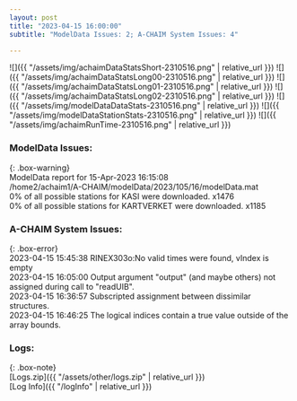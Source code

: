 ```yaml
---
layout: post
title: "2023-04-15 16:00:00"
subtitle: "ModelData Issues: 2; A-CHAIM System Issues: 4"

---
```


![]({{ "/assets/img/achaimDataStatsShort-2310516.png" | relative_url }})
![]({{ "/assets/img/achaimDataStatsLong00-2310516.png" | relative_url }})
![]({{ "/assets/img/achaimDataStatsLong01-2310516.png" | relative_url }})
![]({{ "/assets/img/achaimDataStatsLong02-2310516.png" | relative_url }})
![]({{ "/assets/img/modelDataDataStats-2310516.png" | relative_url }})
![]({{ "/assets/img/modelDataStationStats-2310516.png" | relative_url }})
![]({{ "/assets/img/achaimRunTime-2310516.png" | relative_url }})


### ModelData Issues:  
  
{: .box-warning}  
 ModelData report for 15-Apr-2023 16:15:08   
 /home2/achaim1/A-CHAIM/modelData/2023/105/16/modelData.mat   
 0% of all possible stations for KASI were downloaded. x1476   
 0% of all possible stations for KARTVERKET were downloaded. x1185   
  
### A-CHAIM System Issues:  
  
{: .box-error}  
2023-04-15 15:45:38 RINEX303o:No valid times were found, vIndex is empty  
2023-04-15 16:05:00 Output argument "output" (and maybe others) not assigned during call to "readUIB".  
2023-04-15 16:36:57 Subscripted assignment between dissimilar structures.  
2023-04-15 16:46:25 The logical indices contain a true value outside of the array bounds.  

### Logs:  
  
{: .box-note}  
[Logs.zip]({{ "/assets/other/logs.zip" | relative_url }})  
[Log Info]({{ "/logInfo" | relative_url }})  
